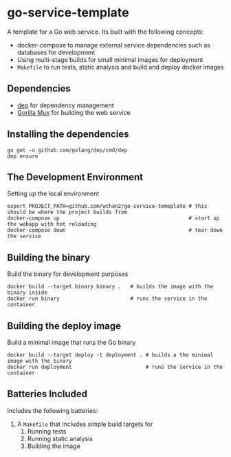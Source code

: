 # go-service-template

A template for a Go web service. Its built with the following concepts:

- docker-compose to manage external service dependencies such as databases for development
- Using multi-stage builds for small minimal images for deployment
- `Makefile` to run tests, static analysis and build and deploy docker images

## Dependencies

- [dep](https://github.com/golang/dep) for dependency management
- [Gorilla Mux](https://github.com/gorilla/mux) for building the web service

## Installing the dependencies

```
go get -u github.com/golang/dep/cmd/dep
dep ensure
```

## The Development Environment

Setting up the local environment

```
export PROJECT_PATH=github.com/wchan2/go-service-temeplate # this should be where the project builds from
docker-compose up                                          # start up the webapp with hot reloading
docker-compose down                                        # tear down the service
```

## Building the binary

Build the binary for development purposes

```
docker build --target binary binary .   # builds the image with the binary inside
docker run binary                       # runs the service in the container
```

## Building the deploy image

Build a minimal image that runs the Go binary

```
docker build --target deploy -t deployment . # builds a the minimal image with the binary
docker run deployment                        # runs the service in the container
```

## Batteries Included

Includes the following batteries:

1. A `Makefile` that includes simple build targets for
    1. Running tests
    1. Running static analysis
    1. Building the image

